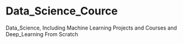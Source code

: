 # Data_Science_Cource
Data_Science, Including Machine Learning Projects and Courses and Deep_Learning From Scratch

